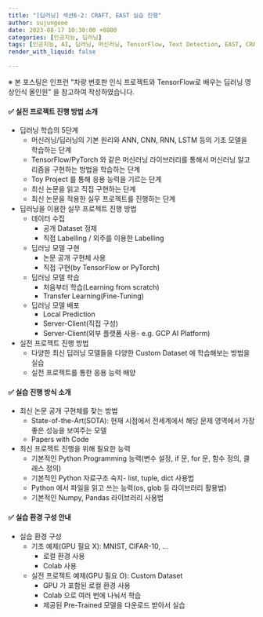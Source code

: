 ```yaml
---
title: "[딥러닝] 섹션6-2: CRAFT, EAST 실습 진행"
author: sujungeee
date: 2023-08-17 10:30:00 +0800
categories: [인공지능, 딥러닝]
tags: [인공지능, AI, 딥러닝, 머신러닝, TensorFlow, Text Detection, EAST, CRAFT]
render_with_liquid: false

---
```




※ 본 포스팅은 인프런 "차량 번호판 인식 프로젝트와 TensorFlow로 배우는 딥러닝 영상인식 올인원" 을 참고하여 작성하였습니다.



#### ✅  실전 프로젝트 진행 방법 소개

- 딥러닝 학습의 5단계
  - 머신러닝/딥러닝의 기본 원리와 ANN, CNN, RNN, LSTM 등의 기초 모델을 학습하는 단계
  - TensorFlow/PyTorch 와 같은 머신러닝 라이브러리를 통해서 머신러닝 알고리즘을 구현하는 방법을 학습하는 단계
  - Toy Project 를 통해 응용 능력을 기르는 단계
  - 최신 논문을 읽고 직접 구현하는 단계
  - 최신 논문을 적용한 실무 프로젝트를 진행하는 단계
- 딥러닝을 이용한 실무 프로젝트 진행 방법
  - 데이터 수집
    - 공개 Dataset 정제
    - 직접 Labelling / 외주를 이용한 Labelling
  - 딥러닝 모델 구현
    - 논문 공개 구현체 사용
    - 직접 구현(by TensorFlow or PyTorch)
  - 딥러닝 모델 학습
    - 처음부터 학습(Learning from scratch)
    - Transfer Learning(Fine-Tuning)
  - 딥러닝 모델 배포
    - Local Prediction
    - Server-Client(직접 구성)
    - Server-Client(외부 플랫폼 사용- e.g. GCP AI Platform)
- 실전 프로젝트 진행 방법
  - 다양한 최신 딥러닝 모델들을 다양한 Custom Dataset 에 학습해보는 방법을 실습
  - 실전 프로젝트를 통한 응용 능력 배양



#### ✅  실습 진행 방식 소개

- 최신 논문 공개 구현체를 찾는 방법
  - State-of-the-Art(SOTA): 현재 시점에서 전세계에서 해당 문제 영역에서 가장 좋은 성능을 보여주는 모델
  - Papers with Code
- 최신 프로젝트 진행을 위해 필요한 능력
  - 기본적인 Python Programming 능력(변수 설정, if 문, for 문, 함수 정의, 클래스 정의)
  - 기본적인 Python 자료구조 숙지- list, tuple, dict 사용법
  - Python 에서 파일을 읽고 쓰는 능력(os, glob 등 라이브러리 활용법)
  - 기본적인 Numpy, Pandas 라이브러리 사용법



#### ✅  실습 환경 구성 안내

- 실습 환경 구성
  - 기초 예제(GPU 필요 X): MNIST, CIFAR-10, …
    - 로컬 환경 사용
    - Colab 사용
  - 실전 프로젝트 예제(GPU 필요 O): Custom Dataset
    - GPU 가 포함된 로컬 환경 사용
    - Colab 으로 여러 번에 나눠서 학습
    - 제공된 Pre-Trained 모델을 다운로드 받아서 실습
